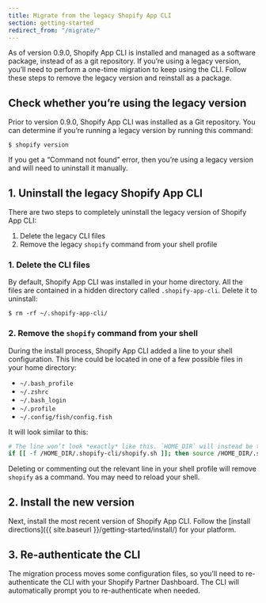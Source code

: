 ```yaml
---
title: Migrate from the legacy Shopify App CLI
section: getting-started
redirect_from: "/migrate/"
---
```


As of version 0.9.0, Shopify App CLI is installed and managed as a software package, instead of as a git repository. If you’re using a legacy version, you’ll need to perform a one-time migration to keep using the CLI. Follow these steps to remove the legacy version and reinstall as a package.

## Check whether you’re using the legacy version

Prior to version 0.9.0, Shopify App CLI was installed as a Git repository. You can determine if you’re running a legacy version by running this command:

```console
$ shopify version
```

If you get a “Command not found” error, then you’re using a legacy version and will need to uninstall it manually.

## 1. Uninstall the legacy Shopify App CLI

There are two steps to completely uninstall the legacy version of Shopify App CLI:

1. Delete the legacy CLI files
1. Remove the legacy `shopify` command from your shell profile

### 1. Delete the CLI files

By default, Shopify App CLI was installed in your home directory. All the files are contained in a hidden directory called `.shopify-app-cli`. Delete it to uninstall:

```console
$ rm -rf ~/.shopify-app-cli/
```

### 2. Remove the `shopify` command from your shell

During the install process, Shopify App CLI added a line to your shell configuration. This line could be located in one of a few possible files in your home directory:

- `~/.bash_profile`
- `~/.zshrc`
- `~/.bash_login`
- `~/.profile`
- `~/.config/fish/config.fish`

It will look similar to this:

```sh
# The line won’t look *exactly* like this. `HOME_DIR` will instead be the absolute path to your home directory.
if [[ -f /HOME_DIR/.shopify-cli/shopify.sh ]]; then source /HOME_DIR/.shopify-cli/shopify.sh; fi
```

Deleting or commenting out the relevant line in your shell profile will remove `shopify` as a command. You may need to reload your shell.

## 2. Install the new version

Next, install the most recent version of Shopify App CLI. Follow the [install directions]({{ site.baseurl }}/getting-started/install/) for your platform.

## 3. Re-authenticate the CLI

The migration process moves some configuration files, so you’ll need to re-authenticate the CLI with your Shopify Partner Dashboard. The CLI will automatically prompt you to re-authenticate when needed.

